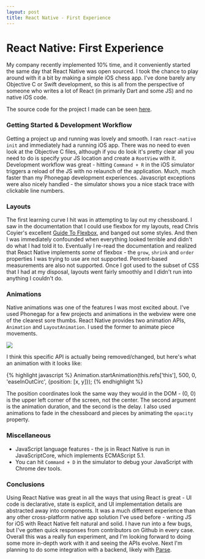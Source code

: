```yaml
---
layout: post
title: React Native - First Experience
---
```


<div class="page-header">
<h1>React Native: First Experience</h1>
</div>
My company recently implemented 10% time, and it conveniently started the same day that React Native was open sourced. I took the chance to play around with it a bit by making a simple iOS chess app. I've done barely any Objective C or Swift development, so this is all from the perspective of someone who writes a lot of React (in primarily Dart and some JS) and no native iOS code.

The source code for the project I made can be seen [here](https://github.com/csarsam/ReactNativeChess).

### Getting Started & Development Workflow
Getting a project up and running was lovely and smooth. I ran `react-native init` and immediately had a running iOS app. There was no need to even look at the Objective C files, although if you do look it's pretty clear all you need to do is specify your JS location and create a `RootView` with it. Development workflow was great - hitting `Command + R` in the iOS simulator triggers a reload of the JS with no relaunch of the application. Much, much faster than my Phonegap development experiences. Javascript exceptions were also nicely handled - the simulator shows you a nice stack trace with clickable line numbers.

### Layouts
The first learning curve I hit was in attempting to lay out my chessboard. I saw in the documentation that I could use flexbox for my layouts, read Chris Coyier's excellent [Guide To Flexbox](https://css-tricks.com/snippets/css/a-guide-to-flexbox/), and banged out some styles. And then I was immediately confounded when everything looked terrible and didn't do what I had told it to. Eventually I re-read the documentation and realized that React Native implements *some* of flexbox - the `grow`, `shrink` and `order` properties I was trying to use are not supported. Percent-based measurements are also not supported. Once I got used to the subset of CSS that I had at my disposal, layouts went fairly smoothly and I didn't run into anything I couldn't do.

### Animations
Native animations was one of the features I was most excited about. I've used Phonegap for a few projects and animations in the webview were one of the clearest sore thumbs. React Native provides two animation APIs, `Animation` and `LayoutAnimation`. I used the former to animate piece movements.

![](http://imgur.com/QE5QqPV.gif)

I think this specific API is actually being removed/changed, but here's what an animation with it looks like:

{% highlight javascript %}
Animation.startAnimation(this.refs['this'], 500, 0, 'easeInOutCirc', {position: [x, y]});
{% endhighlight %}

The position coordinates look the same way they would in the DOM - (0, 0) is the upper left corner of the screen, not the center. The second argument is the animation duration, and the second is the delay. I also used animations to fade in the chessboard and pieces by animating the `opacity` property.

### Miscellaneous

* JavaScript language features - the js in React Native is run in JavaScriptCore, which implements ECMAScript 5.1.
* You can hit `Command + D` in the simulator to debug your JavaScript with Chrome dev tools.

### Conclusions

Using React Native was great in all the ways that using React is great - UI code is declarative, state is explicit, and UI implementation details are abstracted away into components. It was a much different experience than any other cross-platform native app solution I've used before - writing JS for iOS with React Native felt natural and solid. I have run into a few bugs, but I've gotten quick responses from contributors on Github in every case. Overall this was a really fun experiment, and I'm looking forward to doing some more in-depth work with it and seeing the APIs evolve. Next I'm planning to do some integration with a backend, likely with [Parse](https://www.parse.com/).




